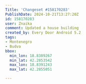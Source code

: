 ```yaml
---
Title: 'Changeset #158170283'
PublishDate: 2024-10-21T13:27:20Z
id: 158170283
user: Znaika
comment: Updated a house building
created_by: Every Door Android 5.2
tags:
- Montenegro
- Budva
bbox:
  min_lon: 18.8389267
  min_lat: 42.2853542
  max_lon: 18.8391243
  max_lat: 42.2855051

---
```

